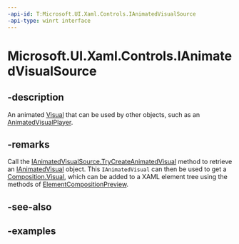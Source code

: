 ```yaml
---
-api-id: T:Microsoft.UI.Xaml.Controls.IAnimatedVisualSource
-api-type: winrt interface
---
```


<!-- Interface syntax.
public interface IAnimatedVisualSource 
-->

# Microsoft.UI.Xaml.Controls.IAnimatedVisualSource

## -description

 An animated [Visual](/uwp/api/windows.ui.composition.visual) that can be used by other objects, such as an [AnimatedVisualPlayer](animatedvisualplayer.md).

## -remarks

Call the [IAnimatedVisualSource.TryCreateAnimatedVisual](ianimatedvisualsource_trycreateanimatedvisual_646476001.md) method to retrieve an  [IAnimatedVisual](ianimatedvisual.md) object. This `IAnimatedVisual` can then be used to get a [Composition.Visual](../microsoft.ui.composition/visual.md), which can be added to a XAML element tree using the methods of [ElementCompositionPreview](../microsoft.ui.xaml.hosting/elementcompositionpreview.md).

## -see-also

## -examples
